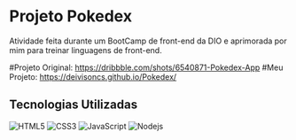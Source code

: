 # Projeto Pokedex

Atividade feita durante um BootCamp de front-end da DIO e aprimorada por mim para treinar linguagens de front-end.

#Projeto Original: https://dribbble.com/shots/6540871-Pokedex-App
#Meu Projeto: https://deivisoncs.github.io/Pokedex/

## Tecnologias Utilizadas

![HTML5](https://img.shields.io/badge/HTML5-000?style=for-the-badge&logo=html5)
![CSS3](https://img.shields.io/badge/CSS3-000?style=for-the-badge&logo=css3&logoColor=264CE4)
![JavaScript](https://img.shields.io/badge/JavaScript-000?style=for-the-badge&logo=javascript)
![Nodejs](https://img.shields.io/badge/NodeJS-000?style=for-the-badge&logo=NodeJS)
